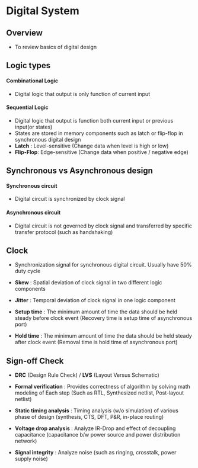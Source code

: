 # Digital System

## Overview

- To review basics of digital design

## Logic types

#### **Combinational Logic**
 
- Digital logic that output is only function of current input

#### **Sequential Logic**

- Digital logic that output is function both current input or previous input(or states)
- States are stored in memory components such as latch or flip-flop in synchronous digital design
- **Latch** : Level-sensitive (Change data when level is high or low)
- **Flip-Flop**: Edge-sensitive (Change data when positive / negative edge)

## **Synchronous vs Asynchronous design**

#### **Synchronous circuit**
- Digital circuit is synchronized by clock signal

#### **Asynchronous circuit** 
- Digital circuit is not governed by clock signal and transferred by specific transfer protocol (such as handshaking)

## **Clock**

- Synchronization signal for synchronous digital circuit. Usually have 50% duty cycle

- **Skew** : Spatial deviation of clock signal in two different logic components

- **Jitter** : Temporal deviation of clock signal in one logic component

- **Setup time** : The minimum amount of time the data should be held steady before clock event  (Recovery time is setup time of asynchronous port)

- **Hold time** : The minimum amount of time the data should be held steady after clock event (Removal time is hold time of asynchronous port)

## **Sign-off Check**

- **DRC** (Design Rule Check) / **LVS** (Layout Versus Schematic)

- **Formal verification** : Provides correctness of algorithm by solving math modeling of Each step (Such as RTL, Synthesized netlist, Post-layout netlist)

- **Static timing analysis** : Timing analysis (w/o simulation) of various phase of design (synthesis, CTS, DFT, P&R, in-place routing)

- **Voltage drop analysis** : Analyze IR-Drop and effect of decoupling capacitance (capacitance b/w power source and power distribution network)

- **Signal integrity** : Analyze noise (such as ringing, crosstalk, power supply noise)